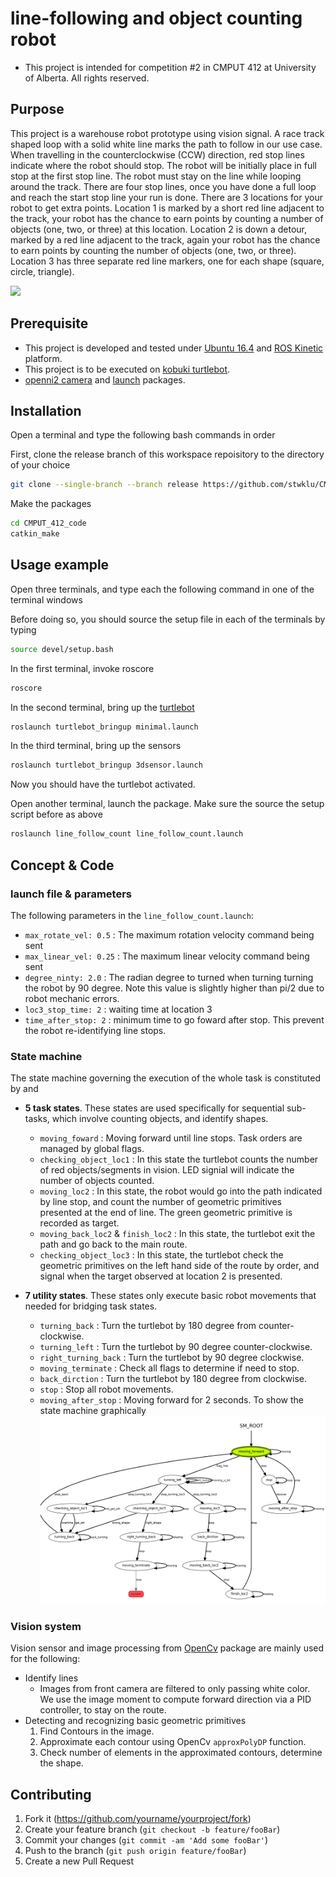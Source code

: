 # line-following and object counting robot
* This project is intended for competition #2 in CMPUT 412 at University of Alberta. All rights reserved.

## Purpose
This project is a warehouse robot prototype using vision signal.
A race track shaped loop with a solid white line marks the path to follow in our use case.
When travelling in the counterclockwise (CCW) direction, red stop lines indicate where the robot should stop.
The robot will be initially place in full stop at the first stop line.
The robot must stay on the line while looping around the track.
There are four stop lines, once you have done a full loop and reach the start stop line your run is done.
There are 3 locations for your robot to get extra points.
Location 1 is marked by a short red line adjacent to the track, your robot has the chance to earn points by counting a number of objects (one, two, or three) at this location.
Location 2 is down a detour, marked by a red line adjacent to the track, again your robot has the chance to earn points by counting the number of objects (one, two, or three).
Location 3 has three separate red line markers, one for each shape (square, circle, triangle).


![](header.png)

## Prerequisite
- This project is developed and tested under [Ubuntu 16.4](https://www.ubuntu.com/download/alternative-downloads) and [ROS Kinetic](http://wiki.ros.org/kinetic) platform.
- This project is to be executed on [kobuki turtlebot](https://www.turtlebot.com/turtlebot2/).
- [openni2 camera](http://wiki.ros.org/openni_camera) and [launch](http://wiki.ros.org/openni2_launch) packages.

## Installation
Open a terminal and type the following bash commands in order

First, clone the release branch of this workspace repoisitory to the directory of your choice
```sh
git clone --single-branch --branch release https://github.com/stwklu/CMPUT_412_code.git

```

Make the packages
```sh
cd CMPUT_412_code
catkin_make
```

## Usage example
Open three terminals, and type each the following command in one of the terminal windows

Before doing so, you should source the setup file in each of the terminals by typing
```sh
source devel/setup.bash
```

In the first terminal, invoke roscore
```sh
roscore
```
In the second terminal, bring up the [turtlebot](https://www.turtlebot.com/turtlebot2/)
```sh
roslaunch turtlebot_bringup minimal.launch
```
In the third terminal, bring up the sensors
```sh
roslaunch turtlebot_bringup 3dsensor.launch
```
Now you should have the turtlebot activated.

Open another terminal, launch the package. Make sure the source the setup script before as above
```sh
roslaunch line_follow_count line_follow_count.launch
```

## Concept & Code
### launch file & parameters
The following parameters in the `line_follow_count.launch`:
* `max_rotate_vel: 0.5` : The maximum rotation velocity command being sent
* `max_linear_vel: 0.25` : The maximum linear velocity command being sent
* `degree_ninty: 2.0` : The radian degree to turned when turning turning the robot by 90 degree. Note this value is slightly higher than pi/2 due to robot mechanic errors.
* `loc3_stop_time: 2` : waiting time at location 3
* `time_after_stop: 2` : minimum time to go foward after stop. This prevent the robot re-identifying line stops.

### State machine
The state machine governing the execution of the whole task is constituted by and 
* **5 task states**. These states are used specifically for sequential sub-tasks, which involve counting objects, and identify shapes.
  * `moving_foward` : Moving forward until line stops. Task orders are managed by global flags.
  * `checking_object_loc1` : In this state the turtlebot counts the number of red objects/segments in vision. LED signial will indicate the number of objects counted.
  * `moving_loc2` : In this state, the robot would go into the path indicated by line stop, and count the number of geometric primitives presented at the end of line. The green geometric primitive is recorded as target.
  * `moving_back_loc2` & `finish_loc2` : In this state, the turtlebot exit the path and go back to the main route.
  * `checking_object_loc3` : In this state, the turtlebot check the geometric primitives on the left hand side of the route by order, and signal when the target observed at location 2 is presented.

* **7 utility states**. These states only execute basic robot movements that needed for bridging task states.
  * `turning_back` : Turn the turtlebot by 180 degree from counter-clockwise.
  * `turning_left` : Turn the turtlebot by 90 degree counter-clockwise.
  * `right_turning_back` : Turn the turtlebot by 90 degree clockwise.
  * `moving_terminate` : Check all flags to determine if need to stop.
  * `back_dirction` : Turn the turtlebot by 180 degree from clockwise.
  * `stop` : Stop all robot movements.
  * `moving_after_stop` : Moving forward for 2 seconds.
To show the state machine graphically
![](rqt_graph.png)

### Vision system
Vision sensor and image processing from [OpenCv](https://opencv.org/) package are mainly used for the following:
* Identify lines
  * Images from front camera are filtered to only passing white color. We use the image moment to compute forward direction via a PID controller, to stay on the route.
* Detecting and recognizing basic geometric primitives
  1. Find Contours in the image.
  2. Approximate each contour using OpenCv `approxPolyDP` function.
  3. Check number of elements in the approximated contours, determine the shape.


## Contributing

1. Fork it (<https://github.com/yourname/yourproject/fork>)
2. Create your feature branch (`git checkout -b feature/fooBar`)
3. Commit your changes (`git commit -am 'Add some fooBar'`)
4. Push to the branch (`git push origin feature/fooBar`)
5. Create a new Pull Request
